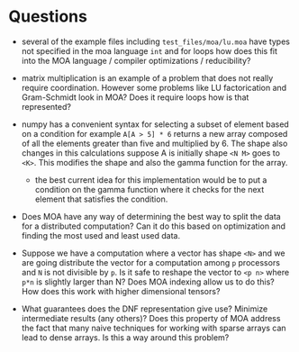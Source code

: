 # Questions

 - several of the example files including `test_files/moa/lu.moa` have
   types not specified in the moa language `int` and for loops how
   does this fit into the MOA language / compiler optimizations /
   reducibility?
 
 - matrix multiplication is an example of a problem that does not
   really require coordination. However some problems like LU
   factorication and Gram-Schmidt look in MOA? Does it require loops
   how is that represented?
   
 - numpy has a convenient syntax for selecting a subset of element
   based on a condition for example `A[A > 5] * 6` returns a new array
   composed of all the elements greater than five and multiplied
   by 6. The shape also changes in this calculations suppose A is
   initially shape `<N M>` goes to `<K>`. This modifies the shape and
   also the gamma function for the array. 
   - the best current idea for this implementation would be to put a
     condition on the gamma function where it checks for the next
     element that satisfies the condition.
     
 - Does MOA have any way of determining the best way to split the data
   for a distributed computation? Can it do this based on optimization
   and finding the most used and least used data.
   
 - Suppose we have a computation where a vector has shape `<N>` and we
   are going distribute the vector for a computation among `p`
   processors and `N` is not divisible by `p`. Is it safe to reshape
   the vector to `<p n>` where `p*n` is slightly larger than N? Does
   MOA indexing allow us to do this? How does this work with higher
   dimensional tensors?

 - What guarantees does the DNF representation give use? Minimize
   intermediate results (any others)? Does this property of MOA
   address the fact that many naive techniques for working with sparse
   arrays can lead to dense arrays. Is this a way around this problem?
